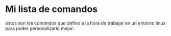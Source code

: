 # Mi lista de comandos

estos son los comandos que defino a la hora de trabajar en un entorno linux para poder personalizarlo mejor:
